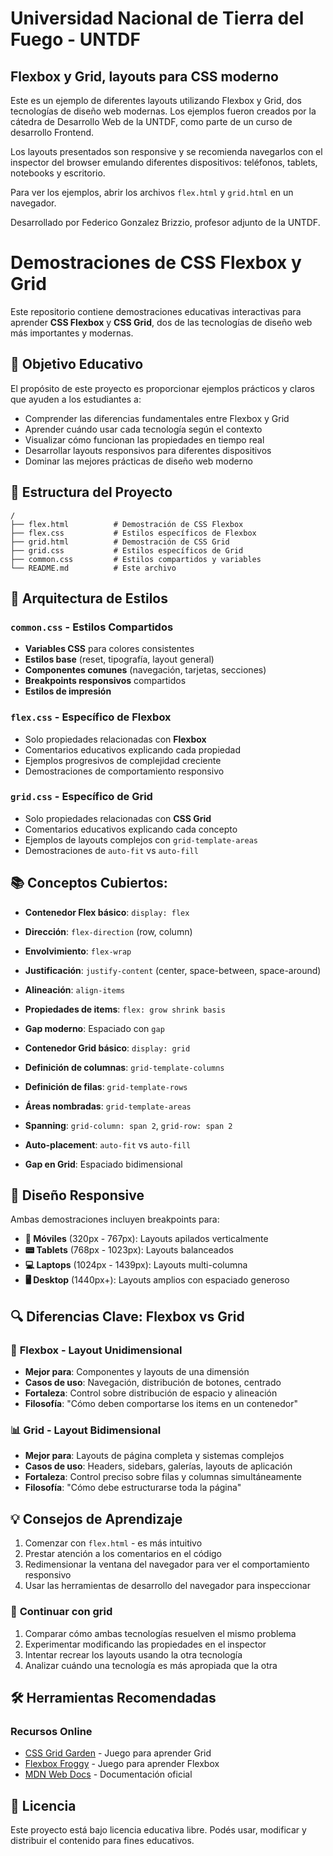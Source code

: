# Universidad Nacional de Tierra del Fuego - UNTDF

## Flexbox y Grid, layouts para CSS moderno

Este es un ejemplo de diferentes layouts utilizando Flexbox y Grid, dos tecnologías de diseño web modernas. Los ejemplos fueron creados por la cátedra de Desarrollo Web de la UNTDF, como parte de un curso de desarrollo Frontend.

Los layouts presentados son responsive y se recomienda navegarlos con el inspector del browser emulando diferentes dispositivos: teléfonos, tablets, notebooks y escritorio.

Para ver los ejemplos, abrir los archivos `flex.html` y `grid.html` en un navegador.

Desarrollado por Federico Gonzalez Brizzio, profesor adjunto de la UNTDF.

# Demostraciones de CSS Flexbox y Grid

Este repositorio contiene demostraciones educativas interactivas para aprender **CSS Flexbox** y **CSS Grid**, dos de las tecnologías de diseño web más importantes y modernas.

## 🎯 Objetivo Educativo

El propósito de este proyecto es proporcionar ejemplos prácticos y claros que ayuden a los estudiantes a:

- Comprender las diferencias fundamentales entre Flexbox y Grid
- Aprender cuándo usar cada tecnología según el contexto
- Visualizar cómo funcionan las propiedades en tiempo real
- Desarrollar layouts responsivos para diferentes dispositivos
- Dominar las mejores prácticas de diseño web moderno

## 📁 Estructura del Proyecto

```
/
├── flex.html          # Demostración de CSS Flexbox
├── flex.css           # Estilos específicos de Flexbox
├── grid.html          # Demostración de CSS Grid
├── grid.css           # Estilos específicos de Grid
├── common.css         # Estilos compartidos y variables
└── README.md          # Este archivo
```

## 🔧 Arquitectura de Estilos

### `common.css` - Estilos Compartidos
- **Variables CSS** para colores consistentes
- **Estilos base** (reset, tipografía, layout general)
- **Componentes comunes** (navegación, tarjetas, secciones)
- **Breakpoints responsivos** compartidos
- **Estilos de impresión**

### `flex.css` - Específico de Flexbox
- Solo propiedades relacionadas con **Flexbox**
- Comentarios educativos explicando cada propiedad
- Ejemplos progresivos de complejidad creciente
- Demostraciones de comportamiento responsivo

### `grid.css` - Específico de Grid
- Solo propiedades relacionadas con **CSS Grid**
- Comentarios educativos explicando cada concepto
- Ejemplos de layouts complejos con `grid-template-areas`
- Demostraciones de `auto-fit` vs `auto-fill`

## 📚 Conceptos Cubiertos:
- **Contenedor Flex básico**: `display: flex`
- **Dirección**: `flex-direction` (row, column)
- **Envolvimiento**: `flex-wrap`
- **Justificación**: `justify-content` (center, space-between, space-around)
- **Alineación**: `align-items`
- **Propiedades de items**: `flex: grow shrink basis`
- **Gap moderno**: Espaciado con `gap`

- **Contenedor Grid básico**: `display: grid`
- **Definición de columnas**: `grid-template-columns`
- **Definición de filas**: `grid-template-rows`
- **Áreas nombradas**: `grid-template-areas`
- **Spanning**: `grid-column: span 2`, `grid-row: span 2`
- **Auto-placement**: `auto-fit` vs `auto-fill`
- **Gap en Grid**: Espaciado bidimensional

## 📱 Diseño Responsive

Ambas demostraciones incluyen breakpoints para:

- **📱 Móviles** (320px - 767px): Layouts apilados verticalmente
- **📟 Tablets** (768px - 1023px): Layouts balanceados
- **💻 Laptops** (1024px - 1439px): Layouts multi-columna
- **🖥️ Desktop** (1440px+): Layouts amplios con espaciado generoso

## 🔍 Diferencias Clave: Flexbox vs Grid

### 🔄 **Flexbox - Layout Unidimensional**
- **Mejor para**: Componentes y layouts de una dimensión
- **Casos de uso**: Navegación, distribución de botones, centrado
- **Fortaleza**: Control sobre distribución de espacio y alineación
- **Filosofía**: "Cómo deben comportarse los items en un contenedor"

### 📊 **Grid - Layout Bidimensional**
- **Mejor para**: Layouts de página completa y sistemas complejos
- **Casos de uso**: Headers, sidebars, galerías, layouts de aplicación
- **Fortaleza**: Control preciso sobre filas y columnas simultáneamente
- **Filosofía**: "Cómo debe estructurarse toda la página"

## 💡 Consejos de Aprendizaje

1. Comenzar con `flex.html` - es más intuitivo
2. Prestar atención a los comentarios en el código
3. Redimensionar la ventana del navegador para ver el comportamiento responsivo
4. Usar las herramientas de desarrollo del navegador para inspeccionar

### 🚀 **Continuar con grid**
1. Comparar cómo ambas tecnologías resuelven el mismo problema
2. Experimentar modificando las propiedades en el inspector
3. Intentar recrear los layouts usando la otra tecnología
4. Analizar cuándo una tecnología es más apropiada que la otra

## 🛠️ Herramientas Recomendadas

### Recursos Online
- [CSS Grid Garden](https://cssgridgarden.com/) - Juego para aprender Grid
- [Flexbox Froggy](https://flexboxfroggy.com/) - Juego para aprender Flexbox
- [MDN Web Docs](https://developer.mozilla.org/) - Documentación oficial

## 📄 Licencia

Este proyecto está bajo licencia educativa libre. Podés usar, modificar y distribuir el contenido para fines educativos.

